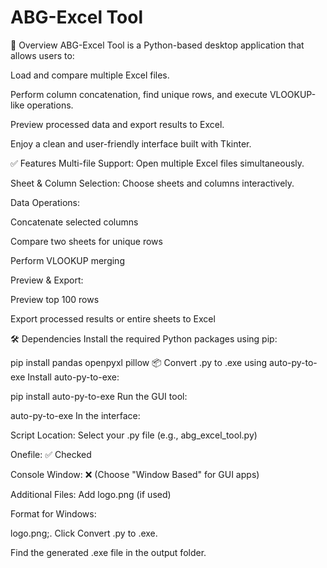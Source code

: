 # ABG-Excel Tool

📌 Overview
ABG-Excel Tool is a Python-based desktop application that allows users to:

Load and compare multiple Excel files.

Perform column concatenation, find unique rows, and execute VLOOKUP-like operations.

Preview processed data and export results to Excel.

Enjoy a clean and user-friendly interface built with Tkinter.

✅ Features
Multi-file Support: Open multiple Excel files simultaneously.

Sheet & Column Selection: Choose sheets and columns interactively.

Data Operations:

Concatenate selected columns

Compare two sheets for unique rows

Perform VLOOKUP merging

Preview & Export:

Preview top 100 rows

Export processed results or entire sheets to Excel

🛠 Dependencies
Install the required Python packages using pip:

pip install pandas openpyxl pillow
📦 Convert .py to .exe using auto-py-to-exe
Install auto-py-to-exe:

pip install auto-py-to-exe
Run the GUI tool:

auto-py-to-exe
In the interface:

Script Location: Select your .py file (e.g., abg_excel_tool.py)

Onefile: ✅ Checked

Console Window: ❌ (Choose "Window Based" for GUI apps)

Additional Files: Add logo.png (if used)

Format for Windows:

logo.png;.
Click Convert .py to .exe.

Find the generated .exe file in the output folder.

